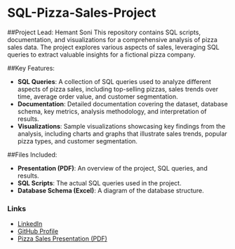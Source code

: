 # SQL-Pizza-Sales-Project
##Project Lead: Hemant Soni
This repository contains SQL scripts, documentation, and visualizations for a comprehensive analysis of pizza sales data. The project explores various aspects of sales, leveraging SQL queries to extract valuable insights for a fictional pizza company.

##Key Features:
- **SQL Queries**: A collection of SQL queries used to analyze different aspects of pizza sales, including top-selling pizzas, sales trends over time, average order value, and customer segmentation.
- **Documentation**: Detailed documentation covering the dataset, database schema, key metrics, analysis methodology, and interpretation of results.
- **Visualizations**: Sample visualizations showcasing key findings from the analysis, including charts and graphs that illustrate sales trends, popular pizza types, and customer segmentation.

##Files Included:
- **Presentation (PDF)**: An overview of the project, SQL queries, and results.
- **SQL Scripts**: The actual SQL queries used in the project.
- **Database Schema (Excel)**: A diagram of the database structure.

### Links
- [LinkedIn](https://www.linkedin.com/in/hemant-soni-5210b7226/)
- [GitHub Profile](https://github.com/Hemant-5516)
- [Pizza Sales Presentation (PDF)]([https://example.com/presentation.pdf](https://github.com/Hemant-5516/SQL-Pizza-Sales-Project/blob/main/Pizza_sales.pdf))
